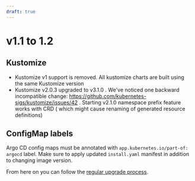 ```yaml
---
draft: true
---
```


# v1.1 to 1.2

## Kustomize
- Kustomize v1 support is removed. All kustomize charts are built using the same Kustomize version
- Kustomize v2.0.3 upgraded to v3.1.0 . We've noticed one backward incompatible change: https://github.com/kubernetes-sigs/kustomize/issues/42 . Starting v2.1.0 namespace prefix feature works with CRD ( which might cause renaming of generated resource definitions)


## ConfigMap labels

Argo CD config maps must be annotated with `app.kubernetes.io/part-of: argocd` label. Make sure to apply updated
`install.yaml` manifest in addition to changing image version.

From here on you can follow the [regular upgrade process](./overview.md).

